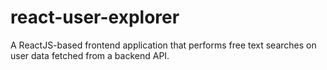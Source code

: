 # react-user-explorer
A ReactJS-based frontend application that performs free text searches on user data fetched from a backend API.
